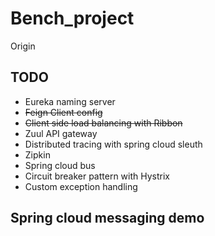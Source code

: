 # Bench_project
Origin
## TODO
 * Eureka naming server <br>
 * ~~Feign Client config~~
 * ~~Client side load balancing with Ribbon~~
 * Zuul API gateway
 * Distributed tracing with spring cloud sleuth <br>
 * Zipkin <br>
 * Spring cloud bus <br>
 * Circuit breaker pattern with Hystrix <br>
 * Custom exception handling 
 ## Spring cloud messaging demo
